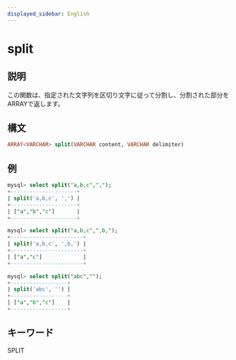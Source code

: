 ```yaml
---
displayed_sidebar: English
---
```


# split

## 説明

この関数は、指定された文字列を区切り文字に従って分割し、分割された部分をARRAYで返します。

## 構文

```SQL
ARRAY<VARCHAR> split(VARCHAR content, VARCHAR delimiter)
```

## 例

```SQL
mysql> select split("a,b,c",",");
+---------------------+
| split('a,b,c', ',') |
+---------------------+
| ["a","b","c"]       |
+---------------------+

mysql> select split("a,b,c",",b,");
+-----------------------+
| split('a,b,c', ',b,') |
+-----------------------+
| ["a","c"]             |
+-----------------------+

mysql> select split("abc","");
+------------------+
| split('abc', '') |
+------------------+
| ["a","b","c"]    |
+------------------+
```

## キーワード

SPLIT
